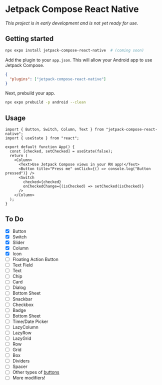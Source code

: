 # Jetpack Compose React Native

_This project is in early development and is not yet ready for use._

## Getting started

```bash
npx expo install jetpack-compose-react-native  # (coming soon)
```

Add the plugin to your `app.json`. This will allow your Android app to use Jetpack Compose.

```json
{
  "plugins": ["jetpack-compose-react-native"]
}
```

Next, prebuild your app.

```bash
npx expo prebuild -p android --clean
```

## Usage

```tsx
import { Button, Switch, Column, Text } from "jetpack-compose-react-native";
import { useState } from "react";

export default function App() {
  const [checked, setChecked] = useState(false);
  return (
    <Column>
      <Text>Use Jetpack Compose views in your RN app!</Text>
      <Button title="Press me" onClick={() => console.log("Button pressed")} />
      <Switch
        checked={checked}
        onCheckedChange={(isChecked) => setChecked(isChecked)}
      />
    </Column>
  );
}
```

## To Do

- [x] Button
- [x] Switch
- [x] Slider
- [x] Column
- [x] Icon
- [ ] Floating Action Button
- [ ] Text Field
- [ ] Text
- [ ] Chip
- [ ] Card
- [ ] Dialog
- [ ] Bottom Sheet
- [ ] Snackbar
- [ ] Checkbox
- [ ] Badge
- [ ] Bottom Sheet
- [ ] Time/Date Picker
- [ ] LazyColumn
- [ ] LazyRow
- [ ] LazyGrid
- [ ] Row
- [ ] Grid
- [ ] Box
- [ ] Dividers
- [ ] Spacer
- [ ] Other types of [buttons](https://developer.android.com/develop/ui/compose/components/button)
- [ ] More modifiers!
